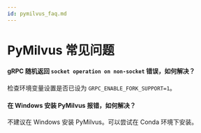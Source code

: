 ```yaml
---
id: pymilvus_faq.md
---
```


# PyMilvus 常见问题

#### gRPC 随机返回 `socket operation on non-socket` 错误，如何解决？

检查环境变量设置是否已设为 `GRPC_ENABLE_FORK_SUPPORT=1`。

#### 在 Windows 安装 PyMilvus 报错，如何解决？

不建议在 Windows 安装 PyMilvus。可以尝试在 Conda 环境下安装。
